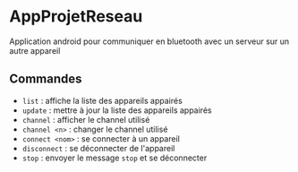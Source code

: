 # AppProjetReseau
Application android pour communiquer en bluetooth avec un serveur sur un autre appareil
## Commandes
- `list` : affiche la liste des appareils appairés
- `update` : mettre à jour la liste des appareils appairés
- `channel` : afficher le channel utilisé
- `channel <n>` : changer le channel utilisé
- `connect <nom>` : se connecter à un appareil
- `disconnect` : se déconnecter de l'appareil
- `stop` : envoyer le message `stop` et se déconnecter
